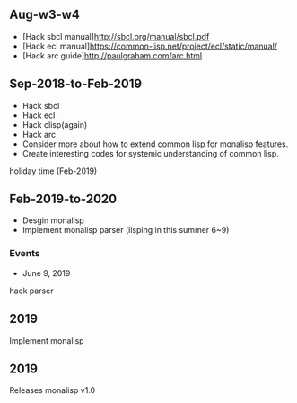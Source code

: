 
## Aug-w3-w4
- [Hack sbcl manual]http://sbcl.org/manual/sbcl.pdf
- [Hack ecl manual]https://common-lisp.net/project/ecl/static/manual/
- [Hack arc guide]http://paulgraham.com/arc.html

## Sep-2018-to-Feb-2019
- Hack sbcl
- Hack ecl
- Hack clisp(again)
- Hack arc
- Consider more about how to extend common lisp for monalisp features.
- Create interesting codes for systemic understanding of common lisp.

holiday time (Feb-2019)

## Feb-2019-to-2020

- Desgin monalisp
- Implement monalisp parser (lisping in this summer 6~9)

### Events

- June 9, 2019

hack parser




## 2019
Implement monalisp


## 2019
Releases monalisp v1.0

   

   
   





